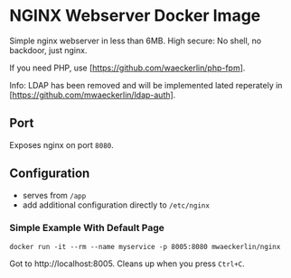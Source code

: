 # NGINX Webserver Docker Image

Simple nginx webserver in less than 6MB. High secure: No shell, no backdoor, just nginx.

If you need PHP, use [https://github.com/waeckerlin/php-fpm].

Info: LDAP has been removed and will be implemented lated reperately in [https://github.com/mwaeckerlin/ldap-auth].

## Port

Exposes nginx on port `8080`.

## Configuration

- serves from `/app`
- add additional configuration directly to `/etc/nginx`

### Simple Example With Default Page

    docker run -it --rm --name myservice -p 8005:8080 mwaeckerlin/nginx

Got to http://localhost:8005. Cleans up when you press `Ctrl+C`.
